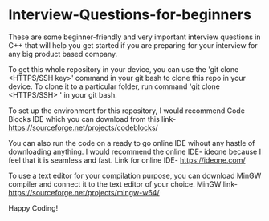 # Interview-Questions-for-beginners
These are some beginner-friendly and very important interview questions in C++ that will help you get started if you are preparing for your interview for any big product based company.

To get this whole repository in your device, you can use the 'git clone <HTTPS/SSH key>' command in your git bash to clone this repo in your device.
To clone it to a particular folder, run command 'git clone <HTTPS/SSH> <FolderName>' in your git bash.

To set up the environment for this repository, I would recommend Code Blocks IDE which you can download from this link- https://sourceforge.net/projects/codeblocks/

You can also run the code on a ready to go online IDE wihout any hastle of downloading anything. I would recommend the online IDE- ideone because I feel that it is seamless and fast.
Link for online IDE- https://ideone.com/

To use a text editor for your compilation purpose, you can download MinGW compiler and connect it to the text editor of your choice.
MinGW link- https://sourceforge.net/projects/mingw-w64/

Happy Coding!
